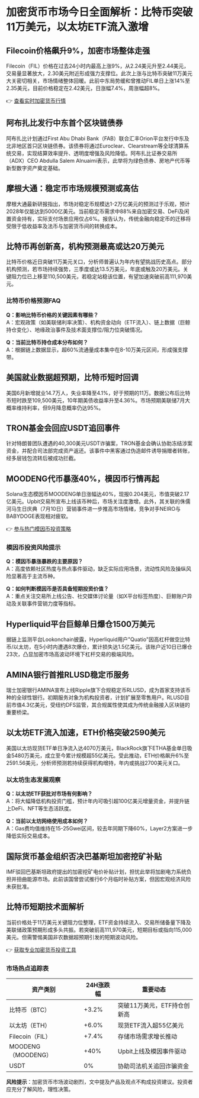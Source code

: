 # 加密货币市场今日全面解析：比特币突破11万美元，以太坊ETF流入激增

## Filecoin价格飙升9%，加密市场整体走强  
Filecoin（FIL）价格在过去24小时内最高上涨9%，从2.24美元升至2.44美元，交易量显著放大，2.30美元附近形成强力支撑位。此次上涨与比特币突破11万美元大关密切相关，市场情绪整体回暖。此前中东局势缓和曾推动FIL单日上涨14%至2.35美元，目前价格稳定在2.42美元，日涨幅7.4%，周涨幅超8%。  

👉 [查看实时加密货币行情](https://bit.ly/okx_welcome)  

## 阿布扎比发行中东首个区块链债券  
阿布扎比计划通过First Abu Dhabi Bank（FAB）联合汇丰Orion平台发行中东及北非地区首只区块链债券。该债券将通过Euroclear、Clearstream等全球清算系统交易，实现结算效率提升、透明度增强及风险降低。阿布扎比证券交易所（ADX）CEO Abdulla Salem Alnuaimi表示，此举将为绿色债券、房地产代币等新型数字资产奠定基础。  

## 摩根大通：稳定币市场规模预测或高估  
摩根大通最新研报指出，市场对稳定币规模达1-2万亿美元的预测过于乐观，预计2028年仅能达到5000亿美元。当前稳定币需求中88%来自加密交易、DeFi及闲置资金持有，实际支付场景应用仅占6%。报告认为，传统金融向稳定币的迁移将受限于低收益率及法币与加密货币间的转换成本。  

## 比特币再创新高，机构预测最高或达20万美元  
比特币价格近日突破11万美元关口，分析师普遍认为年内有望挑战历史高点。部分机构预测，若市场持续强势，三季度或达13.5万美元，年底或触及20万美元。关键阻力位已上移至110,500美元，若稳定站稳该位置，有望加速突破前高111,970美元。  

### 比特币价格预测FAQ  
**Q：影响比特币价格的关键因素有哪些？**  
A：宏观政策（如美联储利率决策）、机构资金动向（ETF流入）、链上数据（巨鲸持仓变化）、地缘政治事件及技术面支撑位/阻力位突破情况。  

**Q：当前比特币持仓成本分布如何？**  
A：根据链上数据显示，超60%流通量成本集中在8-10万美元区间，形成强支撑带。  

## 美国就业数据超预期，比特币短时回调  
美国6月新增就业14.7万人，失业率降至4.1%，好于预期的11万。数据公布后比特币短时跌至109,500美元，10年期美债收益率升至4.36%。市场预期美联储7月大概率维持利率，但9月降息概率仍达95%。  

## TRON基金会回应USDT追回事件  
针对特朗普团队遭遇的40,300美元USDT诈骗案，TRON基金会确认协助冻结涉案资金，并配合司法部完成资产返还。该事件中黑客通过伪造邮件诱导捐赠者转账，经多层钱包流转后被成功拦截。  

## MOODENG代币暴涨40%，模因币行情再起  
Solana生态模因币MOODENG单日涨幅达40%，现报0.204美元，市值突破2.17亿美元。Upbit交易所宣布上线该币种后，市场关注度激增。此外，其关联的侏儒河马生日庆典（7月10日）营销事件进一步推高市场情绪，竞争对手NEIRO与BABYDOGE表现相对疲软。  

👉 [参与热门模因币投资策略](https://bit.ly/okx_welcome)  

### 模因币投资风险提示  
**Q：模因币暴涨暴跌的主要原因？**  
A：高度依赖社区热度与热点事件驱动，缺乏实际应用场景，流动性风险及操纵风险显著高于主流币种。  

**Q：如何判断模因币是否具备短期投资价值？**  
A：重点关注交易所上线公告、社交媒体讨论量（如X平台标签热度）、巨鲸账户异动及关联事件营销力度等指标。  

## Hyperliquid平台巨鲸单日爆仓1500万美元  
据链上监测平台Lookonchain披露，Hyperliquid用户"Quatio"因高杠杆做空比特币/以太坊，在5小时内遭遇8次爆仓，累计损失达1.5亿美元。该账户近10日已爆仓23次，凸显加密市场高波动环境下杠杆交易的极端风险。  

## AMINA银行首推RLUSD稳定币服务  
瑞士加密银行AMINA宣布上线Ripple旗下合规稳定币RLUSD，成为首家支持该币种的全球性银行。初期服务对象为机构投资者，计划扩展至零售用户。RLUSD目前市值4.3亿美元，受纽约DFS监管，其合规属性使其成为传统金融接入区块链的重要桥梁。  

## 以太坊ETF流入加速，ETH价格突破2590美元  
美国以太坊现货ETF单日净流入达4070万美元，BlackRock旗下ETHA基金单日吸金5480万美元，成立至今累计规模超55亿美元。受此推动，ETH价格飙升6%至2591.56美元，分析师预测若持续获得机构增持，年内或挑战2700美元关口。  

### 以太坊生态发展观察  
**Q：以太坊ETF获批对市场有何影响？**  
A：将大幅降低机构投资门槛，预计年内可吸引超100亿美元增量资金，并提升链上DeFi、NFT等生态活跃度。  

**Q：当前以太坊网络使用成本如何？**  
A：Gas费均值维持在15-25Gwei区间，较去年同期下降60%，Layer2方案进一步降低实际交易成本。  

## 国际货币基金组织否决巴基斯坦加密挖矿补贴  
IMF驳回巴基斯坦政府提出的加密挖矿电价补贴计划，担忧此举将加剧电力系统负担并扭曲能源市场。此前该国曾尝试推行6个月临时补贴方案，但因宏观经济风险未获批准。  

## 比特币短期技术面解析  
当前价格处于11万美元关键阻力位整理，ETF资金持续流入、交易所储备量下降及美联储政策预期形成多头共振。若突破前高111,970美元，短期目标或指向115,000美元。但需警惕美国非农数据超预期引发的短期波动风险。  

👉 [获取专业加密货币投资工具](https://bit.ly/okx_welcome)  

### 市场热点追踪表  
| 资产类别 | 24H涨跌幅 | 重要动态 |  
|---------|----------|----------|  
| 比特币（BTC） | +3.2% | 突破11万美元，ETF持仓创新高 |  
| 以太坊（ETH） | +6.0% | 现货ETF流入超55亿美元 |  
| Filecoin（FIL） | +7.4% | 存储市场需求增长推动 |  
| MOODENG（MOODENG） | +40% | Upbit上线及模因事件驱动 |  
| USDT | 0% | 协助司法机关追回诈骗资金 |  

**风险提示**：加密货币市场波动剧烈，文中提及产品及观点不构成投资建议。投资者应充分了解风险，理性决策。